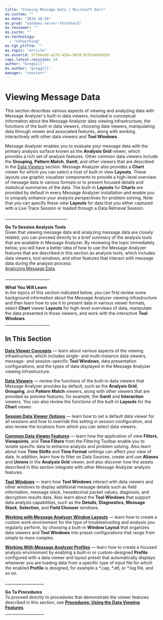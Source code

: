 ```yaml
---
title: "Viewing Message Data | Microsoft Docs"
ms.custom: ""
ms.date: "2016-10-26"
ms.prod: "windows-server-threshold"
ms.reviewer: ""
ms.suite: ""
ms.technology: 
  - "networking"
ms.tgt_pltfrm: ""
ms.topic: "article"
ms.assetid: 5ffbbedd-a2fd-426a-98f8-9155a992de59
caps.latest.revision: 34
author: "GregGill"
ms.author: "greggill"
manager: "ronstarr"
---
```

# Viewing Message Data
This section describes various aspects of viewing and analyzing data with Message Analyzer's built-in data viewers. Included is conceptual information about the Message Analyzer data viewing infrastructure, the functions of the built-in data viewers, choosing data viewers, manipulating data through viewer and associated features, along with working interactively with other data viewers and **Tool Windows**.  
  
 Message Analyzer enables you to evaluate your message data with the primary analysis surface known as the **Analysis Grid** viewer, which provides a rich set of analysis features. Other common data viewers include the **Grouping**, **Pattern Match**,  **Gantt**, and other viewers that are described in the [Data Viewers](data-viewers.md) section. Message Analyzer also provides a **Chart** viewer for which you can select a host of built-in view **Layouts**. These layouts use graphic visualizer components to provide a high-level overview of message data  in various  formats or to  present focused details and statistical summaries of the data. The built-in **Layouts** for **Charts** are provided by default in every Message Analyzer installation and enable you to uniquely enhance your analysis perspectives for problem solving. Note that you can specify these view **Layouts** for data that you either captured with a Live Trace Session or loaded through a Data Retrieval Session.  
  
 _______________________________\_  
  
 **Go To Session Analysis Tools**   
Given that viewing message data and analyzing message data are closely related, you can proceed directly to a brief summary of the analysis tools that are available in Message Analyzer. By reviewing the topic immediately below, you will have a better idea of how to use the Message Analyzer  features that are described in this section as analysis tools, which includes data viewers, tool windows, and other features that interact with message data during the analysis process:   
[Analyzing Message Data](analyzing-message-data.md)  
  
 ______________________\_  
  
 **What You Will Learn**   
In the topics of this section indicated below, you can first review some background information about the Message Analyzer viewing infrastructure and then learn how to use it to present data in various viewer formats, select **Chart** viewer **Layouts** for high-level overviews of data, manipulate the data presented in those viewers, and work with the interactive **Tool Windows**.   
______________________\_  
  
## In This Section  
 **[Data Viewer Concepts](data-viewer-concepts.md)**  — learn about various aspects of the viewing infrastructure, which includes single- and multi-instance data viewers, message- and session-specific **Tool Windows**, data presentation configurations, and the types of data displayed in the Message Analyzer viewing infrastructure.  
  
 **[Data Viewers](data-viewers.md)**  — review the functions of the built-in data viewers that Message Analyzer provides by default, such as the **Analysis Grid**, **Grouping**, and **Pattern Match** viewers, along with   other viewers that are provided as preview features, for example, the **Gantt** and **Interaction** viewers. You can also review the functions of the built-in  **Layouts** for the **Chart** viewer.  
  
 **[Session Data Viewer Options](session-data-viewer-options.md)**  — learn how to set a default data viewer for all sessions and how to override this setting in session configuration, and also review the locations from which you can select data viewers.  
  
 **[Common Data Viewer Features](common-data-viewer-features.md)**  — learn how the application of view **Filters**, **Viewpoints**, and **Time Filters** from the Filtering Toolbar enable you to isolate specific data to enhance analysis and problem solving. Also learn about how **Time Shifts** and **Time Format** settings can affect your view of data. In addition, learn how to filter on Data Sources, create and use **Aliases** and **Unions** in the **Analysis Grid** viewer,  and also discover how the assets described in this section integrate with other Message Analyzer analysis features.  
  
 **[Tool Windows](tool-windows.md)**  — learn how **Tool Windows** interact with data viewers and other windows to display additional message details such as field information, message stack, hexadecimal packet values, diagnosis, and decryption results data. Also learn about the **Tool Windows** that support data analysis capabilities, such as the **Details**, **Diagnostics**, **Message Stack**, **Selection**, and **Field Chooser** windows.  
  
 **[Working with Message Analyzer Window Layouts](working-with-message-analyzer-window-layouts.md)**  — learn how to create a custom work environment for the type of troubleshooting and analysis you regularly perform, by choosing a built-in **Window Layout** that organizes data viewers and **Tool Windows** into preset configurations that range from simple to more complex.  
  
 **[Working With Message Analyzer Profiles](working-with-message-analyzer-profiles.md)**  — learn how to  create  a focused analysis environment by enabling a  built-in or custom-designed **Profile** configured with a data viewer and layout preset that automatically displays whenever you are loading data from a specific type of input file for which  the enabled **Profile** is designed, for example a *.cap, \*.etl, or \*.log file, and so on.  
  
 ___________________\_  
  
 **Go To Procedures**   
To proceed directly to procedures that demonstrate the viewer features described in this section, see **[Procedures: Using the Data Viewing Features](procedures-using-the-data-viewing-features.md)**.   
___________________\_